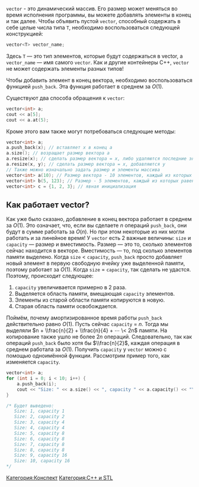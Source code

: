`vector` - это динамический массив. Его размер может меняться во время
исполнения программы, вы можете добавлять элементы в конец и так
далее. Чтобы объявить пустой `vector`, способный содержать в себе
целые числа типа `T`, необходимо воспользоваться следующей
конструкцией:

``` C++
vector<T> vector_name;
```

Здесь `T` — это тип элементов, которые будут содержаться в vector, а
`vector_name` — имя самого `vector`. Как и другие контейнеры C++,
`vector` не может содержать элементы разных типов\!

Чтобы добавить элемент в конец вектора, необходимо воспользоваться
функцией `push_back`. Эта функция работает в среднем за $O(1)$.

Существуют два способа обращения к `vector`:

``` C++
vector<int> a;
cout << a[5];
cout << a.at(5);
```

Кроме этого вам также могут потребоваться следующие методы:

``` C++
vector<int> a;
a.push_back(x); // вставляет x в конец a
a.size(); // возращает размер вектора а
a.resize(x); // сделать размер вектора = x, либо удаляются последние элементы, либо добавляются нули
a.resize(x, y); // сделать размер вектора = x, добавляются y
// Также можно изначально задать размер и элементы массива
vector<int> a(10); // Размер вектора - 10 элементов, каждый из которых равен 0
vector<int> b(5, 123); // Размер - 5 элементов, каждый из которых равен 123
vector<int> c = {1, 2, 3}; // явная инициализация
```

## Как работает vector?

Как уже было сказано, добавление в конец вектора работает в среднем за
$O(1)$. Это означает, что, если вы сделаете $n$ операций `push_back`,
они будут в сумме работать за $O(n)$. Но при этом некоторые из них
могли работать и за линейное время\! У `vector` есть 2 важные
величины: `size` и `capacity` — размер и вместимость. Размер —
это то, сколько элементов сейчас находится в векторе. Вместимость —
то, под сколько элементов памяти выделено. Когда `size` \< `capacity`,
`push_back` просто добавляет новый элемент в первую свободную ячейку уже
выделенной памяти, поэтому работает за $O(1)$. Когда `size` =
`capacity`, так сделать не удастся. Поэтому, происходит следующее:

1.  `capacity` увеличивается примерно в 2 раза.
2.  Выделяется область памяти, вмещающая `capacity` элементов.
3.  Элементы из старой области памяти копируются в новую.
4.  Старая область памяти освобождается.

Поймём, почему амортизированное время работы `push_back` действительно
равно $O(1)$. Пусть сейчас `capacity` = $n$. Тогда мы выделяли $n +
\\frac{n}{2} + \\frac{n}{4} + ⋯ \< 2n$ памяти. На копирование также ушло
не более $2n$ операций. Следовательно, так как операций `push_back` было
хотя бы $\\frac{n}{2}$, каждая операция в среднем работала за $O(1)$.
Получить `capacity` у `vector` можно с помощью одноимённой функции.
Рассмотрим пример того, как изменяется `capacity`.

``` C++
vector<int> a;
for (int i = 0; i < 10; i++) {
    a.push_back(i);
    cout << "Size: " << a.size() << ", capacity " << a.capacity() << "\n";
}

/* Будет выведено:
   Size: 1, capacity 1
   Size: 2, capacity 2
   Size: 3, capacity 4
   Size: 4, capacity 4
   Size: 5, capacity 8
   Size: 6, capacity 8
   Size: 7, capacity 8
   Size: 8, capacity 8
   Size: 9, capacity 16
   Size: 10, capacity 16
*/
```

[Категория:Конспект](Категория:Конспект "wikilink") [Категория:C++ и
STL](Категория:C++_и_STL "wikilink")